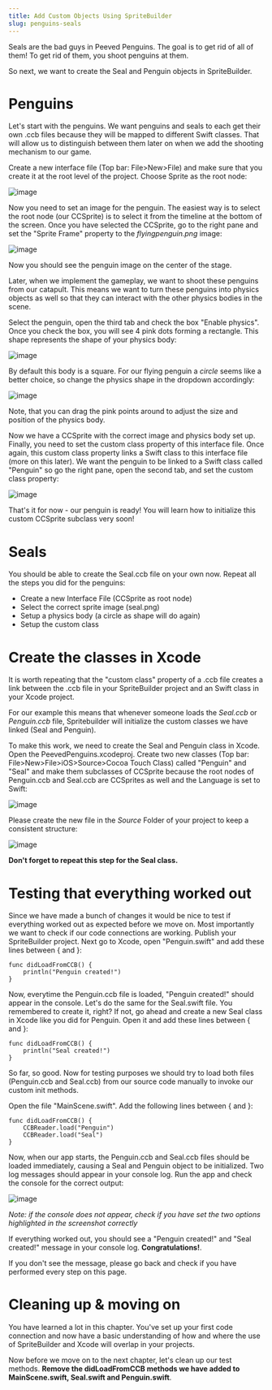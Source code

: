 ```yaml
---
title: Add Custom Objects Using SpriteBuilder
slug: penguins-seals
---
```


Seals are the bad guys in Peeved Penguins. The goal is to get rid of all
of them! To get rid of them, you shoot penguins at them.

So next, we want to create the Seal and Penguin objects in
SpriteBuilder.

Penguins
========

Let's start with the penguins. We want penguins and seals to each get
their own .ccb files because they will be mapped to different
Swift classes. That will allow us to distinguish between them
later on when we add the shooting mechanism to our game.

Create a new interface file (Top bar: File\>New\>File) and make sure
that you create it at the root level of the project. Choose Sprite as
the root node:

![image](https://s3.amazonaws.com/mgwu-misc/Spritebuilder+Tutorial/Spritebuilder_Penguin.png)

Now you need to set an image for the penguin. The easiest way is to
select the root node (our CCSprite) is to select it from the timeline at
the bottom of the screen. Once you have selected the CCSprite, go to the
right pane and set the "Sprite Frame" property to the
*flyingpenguin.png* image:

![image](https://s3.amazonaws.com/mgwu-misc/Spritebuilder+Tutorial/Spritebuilder_SetSpriteFrame.png)

Now you should see the penguin image on the center of the stage.

Later, when we implement the gameplay, we want to shoot these penguins
from our catapult. This means we want to turn these penguins into
physics objects as well so that they can interact with the other physics
bodies in the scene.

Select the penguin, open the third tab and check the box "Enable
physics". Once you check the box, you will see 4 pink dots forming a
rectangle. This shape represents the shape of your physics body:

![image](https://s3.amazonaws.com/mgwu-misc/Spritebuilder+Tutorial/Spritebuilder_enablePhysics.png)

By default this body is a square. For our flying penguin a *circle*
seems like a better choice, so change the physics shape in the dropdown
accordingly:

![image](https://s3.amazonaws.com/mgwu-misc/Spritebuilder+Tutorial/Spritebuilder_changePhysicsBody.png)

Note, that you can drag the pink points around to adjust the size and
position of the physics body.

Now we have a CCSprite with the correct image and physics body set up.
Finally, you need to set the custom class property of this interface
file. Once again, this custom class property links a Swift class
to this interface file (more on this later). We want the penguin to be
linked to a Swift class called "Penguin" so go the right pane,
open the second tab, and set the custom class property:

![image](https://s3.amazonaws.com/mgwu-misc/Spritebuilder+Tutorial/Spritebuilder_CustomClass.png)

That's it for now - our penguin is ready! You will learn how to
initialize this custom CCSprite subclass very soon!

Seals
=====

You should be able to create the Seal.ccb file on your own now. Repeat
all the steps you did for the penguins:

-   Create a new Interface File (CCSprite as root node)
-   Select the correct sprite image (seal.png)
-   Setup a physics body (a circle as shape will do again)
-   Setup the custom class

Create the classes in Xcode
===========================

It is worth repeating that the "custom class" property of a .ccb file
creates a link between the .ccb file in your SpriteBuilder project and
an Swift class in your Xcode project.

For our example this means that whenever someone loads the *Seal.ccb* or
*Penguin.ccb* file, Spritebuilder will initialize the custom classes we
have linked (Seal and Penguin).

To make this work, we need to create the Seal and Penguin class in
Xcode. Open the PeevedPenguins.xcodeproj. Create two new classes (Top
bar: File\>New\>File\>iOS\>Source\>Cocoa Touch Class) called "Penguin" and "Seal" and
make them subclasses of CCSprite because the root nodes of Penguin.ccb
and Seal.ccb are CCSprites as well and the Language is set to Swift:

![image](https://s3.amazonaws.com/mgwu-misc/Spritebuilder+Tutorial/Spritebuilder_Penguin_Xcode_Swift.png)

Please create the new file in the *Source* Folder of your project to
keep a consistent structure:

![image](https://s3.amazonaws.com/mgwu-misc/Spritebuilder+Tutorial/Spritebuilder_Classes_Folder_Location.png)

**Don't forget to repeat this step for the Seal class.**

Testing that everything worked out
==================================

Since we have made a bunch of changes it would be nice to test if
everything worked out as expected before we move on. Most importantly we
want to check if our code connections are working. Publish your
SpriteBuilder project. Next go to Xcode, open "Penguin.swift" and add these
lines between { and }:

	func didLoadFromCCB() {
		println("Penguin created!")
	}

Now, everytime the Penguin.ccb file is loaded, "Penguin created!" should
appear in the console. Let's do the same for the Seal.swift file. You
remembered to create it, right? If not, go ahead and create a new Seal
class in Xcode like you did for Penguin. Open it and add these lines
between { and }:

	func didLoadFromCCB() {
		println("Seal created!")
	}

So far, so good. Now for testing purposes we should try to load both
files (Penguin.ccb and Seal.ccb) from our source code manually to invoke
our custom init methods.

Open the file "MainScene.swift". Add the following lines between { and }:

    func didLoadFromCCB() {
		CCBReader.load("Penguin")
		CCBReader.load("Seal")
	}

Now, when our app starts, the Penguin.ccb and Seal.ccb files should be
loaded immediately, causing a Seal and Penguin object to be initialized.
Two log messages should appear in your console log. Run the app and
check the console for the correct output:

![image](https://s3.amazonaws.com/mgwu-misc/Spritebuilder+Tutorial/Spritebuilder_CodeConnectionTest.png)

*Note: if the console does not appear, check if you have set the two
options highlighted in the screenshot correctly*

If everything worked out, you should see a "Penguin created!" and "Seal
created!" message in your console log. **Congratulations!**.

If you don't see the message, please go back and check if you have
performed every step on this page.

Cleaning up & moving on
=======================

You have learned a lot in this chapter. You've set up your first code
connection and now have a basic understanding of how and where the use
of SpriteBuilder and Xcode will overlap in your projects.

Now before we move on to the next chapter, let's clean up our test
methods. **Remove the didLoadFromCCB methods we have added to MainScene.swift, Seal.swift and
Penguin.swift**.
